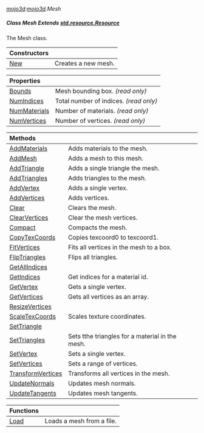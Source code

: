 _[mojo3d](../../modules/mojo3d/mojo3d-module.md):[mojo3d](../../modules/mojo3d/mojo3d-module.md).Mesh_
##### Class Mesh Extends [std.resource.Resource](../../modules/std/std-resource-resource.md)
The Mesh class.

| Constructors | |
|:---|:---|
| [New](mojo3d-mesh-new.md) | Creates a new mesh. |

| Properties | |
|:---|:---|
| [Bounds](mojo3d-mesh-bounds.md) | Mesh bounding box. _(read only)_ |
| [NumIndices](mojo3d-mesh-numindices.md) | Total number of indices. _(read only)_ |
| [NumMaterials](mojo3d-mesh-nummaterials.md) | Number of materials. _(read only)_ |
| [NumVertices](mojo3d-mesh-numvertices.md) | Number of vertices. _(read only)_ |

| Methods | |
|:---|:---|
| [AddMaterials](mojo3d-mesh-addmaterials.md) | Adds materials to the mesh. |
| [AddMesh](mojo3d-mesh-addmesh.md) | Adds a mesh to this mesh. |
| [AddTriangle](mojo3d-mesh-addtriangle.md) | Adds a single triangle the mesh. |
| [AddTriangles](mojo3d-mesh-addtriangles.md) | Adds triangles to the mesh. |
| [AddVertex](mojo3d-mesh-addvertex.md) | Adds a single vertex. |
| [AddVertices](mojo3d-mesh-addvertices.md) | Adds vertices. |
| [Clear](mojo3d-mesh-clear.md) | Clears the mesh. |
| [ClearVertices](mojo3d-mesh-clearvertices.md) | Clear the mesh vertices. |
| [Compact](mojo3d-mesh-compact.md) | Compacts the mesh. |
| [CopyTexCoords](mojo3d-mesh-copytexcoords.md) | Copies texcoord0 to texcoord1. |
| [FitVertices](mojo3d-mesh-fitvertices.md) | Fits all vertices in the mesh to a box. |
| [FlipTriangles](mojo3d-mesh-fliptriangles.md) | Flips all triangles. |
| [GetAllIndices](mojo3d-mesh-getallindices.md) |  |
| [GetIndices](mojo3d-mesh-getindices.md) | Get indices for a material id. |
| [GetVertex](mojo3d-mesh-getvertex.md) | Gets a single vertex. |
| [GetVertices](mojo3d-mesh-getvertices.md) | Gets all vertices as an array. |
| [ResizeVertices](mojo3d-mesh-resizevertices.md) |  |
| [ScaleTexCoords](mojo3d-mesh-scaletexcoords.md) | Scales texture coordinates. |
| [SetTriangle](mojo3d-mesh-settriangle.md) |  |
| [SetTriangles](mojo3d-mesh-settriangles.md) | Sets tthe triangles for a material in the mesh. |
| [SetVertex](mojo3d-mesh-setvertex.md) | Sets a single vertex. |
| [SetVertices](mojo3d-mesh-setvertices.md) | Sets a range of vertices. |
| [TransformVertices](mojo3d-mesh-transformvertices.md) | Transforms all vertices in the mesh. |
| [UpdateNormals](mojo3d-mesh-updatenormals.md) | Updates mesh normals. |
| [UpdateTangents](mojo3d-mesh-updatetangents.md) | Updates mesh tangents. |

| Functions | |
|:---|:---|
| [Load](mojo3d-mesh-load.md) | Loads a mesh from a file. |
